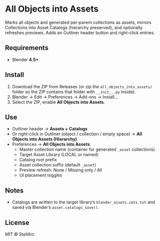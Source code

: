 # All Objects into Assets

Marks all objects and generated per-parent collections as assets, mirrors Collections into Asset Catalogs (hierarchy preserved), and optionally refreshes previews. Adds an Outliner header button and right-click entries.

## Requirements
- Blender **4.5+**

## Install
1. Download the ZIP from Releases (or zip the `all_objects_into_assets/` folder so the ZIP contains that folder with `__init__.py` inside).
2. Blender → Edit → Preferences → Add-ons → Install…
3. Select the ZIP, enable **All Objects into Assets**.

## Use
- Outliner header → **Assets + Catalogs**
- Or right-click in Outliner (object / collection / empty space) → **All Objects into Assets (Hierarchy)**
- Preferences → **All Objects into Assets**:
  - Master collection name (container for generated `_asset` collections)
  - Target Asset Library (LOCAL or named)
  - Catalog root prefix
  - Asset collection suffix (default `_asset`)
  - Preview refresh: None / Missing only / All
  - UI placement toggles

## Notes
- Catalogs are written to the target library’s `blender_assets.cats.txt` and saved via Blender’s `asset.catalogs_save()`.

## License
MIT © StellArc
